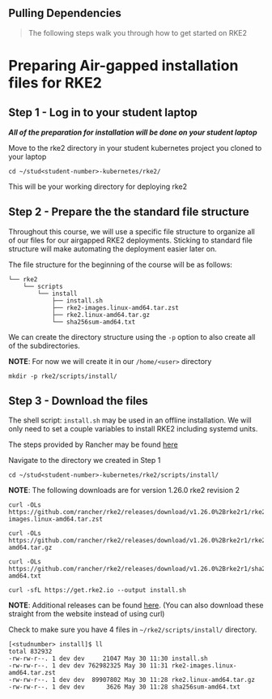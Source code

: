 ## Pulling Dependencies
> The following steps walk you through how to get started on RKE2

# Preparing Air-gapped installation files for RKE2

## Step 1 - Log in to your student laptop

__*All of the preparation for installation will be done on your student laptop*__

Move to the rke2 directory in your student kubernetes project you cloned to your laptop

```shell
cd ~/stud<student-number>-kubernetes/rke2/
```

This will be your working directory for deploying rke2

## Step 2 - Prepare the the standard file structure

Throughout this course, we will use a specific file structure to organize all of our files for our airgapped RKE2 deployments. Sticking to standard file structure will make automating the deployment easier later on.

The file structure for the beginning of the course will be as follows:

```shell
└── rke2
    └── scripts
        └── install
            ├── install.sh
            ├── rke2-images.linux-amd64.tar.zst
            ├── rke2.linux-amd64.tar.gz
            └── sha256sum-amd64.txt
```

We can create the directory structure using the `-p` option to also create all of the subdirectories.

__NOTE__: For now we will create it in our `/home/<user>` directory

```shell
mkdir -p rke2/scripts/install/
```

## Step 3 - Download the files

The shell script: `install.sh` may be used in an offline installation.  We will only need to set a couple variables to install RKE2 including systemd units.

The steps provided by Rancher may be found [here](https://docs.rke2.io/install/airgap/#rke2-installsh-script-install)

Navigate to the directory we created in Step 1

```shell
cd ~/stud<student-number>-kubernetes/rke2/scripts/install/
```

__NOTE__: The following downloads are for version 1.26.0 rke2 revision 2

```shell
curl -OLs https://github.com/rancher/rke2/releases/download/v1.26.0%2Brke2r1/rke2-images.linux-amd64.tar.zst

curl -OLs https://github.com/rancher/rke2/releases/download/v1.26.0%2Brke2r1/rke2.linux-amd64.tar.gz

curl -OLs https://github.com/rancher/rke2/releases/download/v1.26.0%2Brke2r1/sha256sum-amd64.txt

curl -sfL https://get.rke2.io --output install.sh
```

__NOTE__: Additional releases can be found [here](https://github.com/rancher/rke2/releases).  (You can also download these straight from the website instead of using curl)

Check to make sure you have 4 files in `~/rke2/scripts/install/` directory.

```shell
[<studnumber> install]$ ll
total 832932
-rw-rw-r--. 1 dev dev     21047 May 30 11:30 install.sh
-rw-rw-r--. 1 dev dev 762982325 May 30 11:31 rke2-images.linux-amd64.tar.zst
-rw-rw-r--. 1 dev dev  89907802 May 30 11:28 rke2.linux-amd64.tar.gz
-rw-rw-r--. 1 dev dev      3626 May 30 11:28 sha256sum-amd64.txt
```
